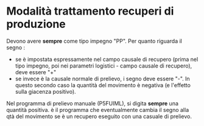 # Modalità trattamento recuperi di produzione
Devono avere __sempre__ come tipo impegno "PP".
Per quanto riguarda il segno : 
 * se è impostata espressamente nel campo causale di recupero (prima nel tipo impegno, poi nei parametri logistici - campo causale di recupero), deve essere "+"
 * se invece è la causale normale di prelievo, i segno deve essere "-". In questo secondo caso la quantità del movimento è negativa (e l'effetto sulla giacenza positivo).

Nel programma di prelievo manuale (P5FUIML), si digita __sempre__ una quantità positiva. è il programma che eventualmente cambia il segno alla qtà del movimento se è un recupero eseguito con una casuale di prelievo.
